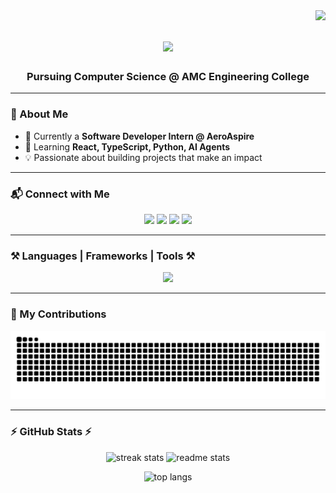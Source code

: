 <img align="right" src="https://visitor-badge.laobi.icu/badge?page_id=Atpdevil.Atpdevil" />

<h1 align="center">
    <img src="https://readme-typing-svg.herokuapp.com/?font=Righteous&size=35&center=true&vCenter=true&width=600&height=70&duration=4000&lines=Hi+There!+👋;+I'm+Gokul+Krishna!;+Software+Developer+Intern;Open-Source+Enthusiast;Tech+Explorer+🚀" />
</h1>

<h3 align="center">Pursuing Computer Science @ AMC Engineering College</h3>

---

### 🌟 About Me  
- 🔭 Currently a **Software Developer Intern @ AeroAspire**  
- 🌱 Learning **React, TypeScript, Python, AI Agents**  
- 💡 Passionate about building projects that make an impact  

---

### 📬 Connect with Me  
<p align="center">
  <a href="mailto:gokulteck@gmail.com"><img src="https://img.shields.io/badge/Gmail-D14836?style=for-the-badge&logo=gmail&logoColor=white"/></a>
  <a href="https://linkedin.com/in/gokul-k-1b5123291"><img src="https://img.shields.io/badge/LinkedIn-0077B5?style=for-the-badge&logo=linkedin&logoColor=white"/></a>
  <a href="https://instagram.com/YOUR_INSTAGRAM"><img src="https://img.shields.io/badge/Instagram-E4405F?style=for-the-badge&logo=instagram&logoColor=white"/></a>
  <a href="https://YOUR_PORTFOLIO_URL"><img src="https://img.shields.io/badge/Portfolio-FF5722?style=for-the-badge&logo=Google-chrome&logoColor=white"/></a>
</p>

---

### ⚒️ Languages | Frameworks | Tools ⚒️
<p align="center">
  <img src="https://skillicons.dev/icons?i=react,typescript,javascript,python,nodejs,mongodb,html,css,java,c,mysql,git,github,vscode,figma" />
</p>

---

### 🐍 My Contributions
<p align="center">
  <img src="https://raw.githubusercontent.com/Atpdevil/Atpdevil/output/github-contribution-grid-snake.svg" alt="snake animation" />
</p>

---

### ⚡ GitHub Stats ⚡
<p align="center">
  <img width=390 src="https://github-readme-streak-stats-salesp07.vercel.app/?user=Atpdevil&count_private=true&theme=react&border_radius=10" alt="streak stats"/>
  <img width=390 src="https://github-readme-stats-salesp07.vercel.app/api?username=Atpdevil&count_private=true&show_icons=true&theme=react&rank_icon=github&border_radius=10" alt="readme stats" />
</p>

<p align="center">
  <img width=325 src="https://github-readme-stats-salesp07.vercel.app/api/top-langs/?username=Atpdevil&hide=HTML&langs_count=8&layout=compact&theme=react&border_radius=10" alt="top langs" />
</p>
